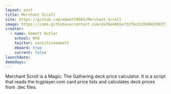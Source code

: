 ```yaml
---
layout: post
title: Merchant Scroll
site: https://github.com/emmett9001/Merchant-Scroll
image: https://camo.githubusercontent.com/da76e46b5e732f0c612b9661903f2dad80f221f5/687474703a2f2f67617468657265722e77697a617264732e636f6d2f48616e646c6572732f496d6167652e617368783f6d756c7469766572736569643d3239353126747970653d63617264
creator:
  - name: Emmett Butler
    school: NYU
    twitter: sensitiveemmett
    eboard: true
    current: false
launchdate: 
demodays:
---
```

Merchant Scroll is a Magic: The Gathering deck price calculator. It is a script that reads the tcgplayer.com card price lists and calculates deck prices from .dec files.
